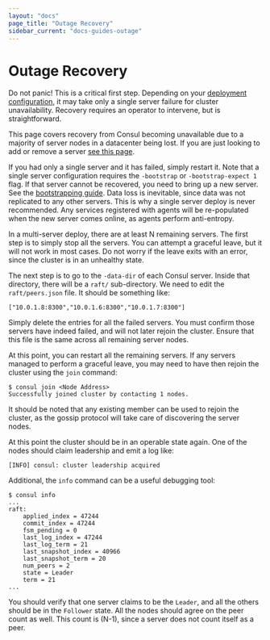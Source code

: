 ```yaml
---
layout: "docs"
page_title: "Outage Recovery"
sidebar_current: "docs-guides-outage"
---
```


# Outage Recovery

Do not panic! This is a critical first step. Depending on your
[deployment configuration](/docs/internals/consensus.html#toc_4), it may
take only a single server failure for cluster unavailability. Recovery
requires an operator to intervene, but is straightforward.

<div class="alert alert-block alert-warning">
This page covers recovery from Consul becoming unavailable due to a majority
of server nodes in a datacenter being lost. If you are just looking to
add or remove a server <a href="/docs/guides/servers.html">see this page</a>.
</div>

If you had only a single server and it has failed, simply restart it.
Note that a single server configuration requires the `-bootstrap` or `-bootstrap-expect 1` flag.
If that server cannot be recovered, you need to bring up a new server.
See the [bootstrapping guide](/docs/guides/bootstrapping.html). Data loss
is inevitable, since data was not replicated to any other servers. This
is why a single server deploy is never recommended. Any services registered
with agents will be re-populated when the new server comes online, as
agents perform anti-entropy.

In a multi-server deploy, there are at least N remaining servers. The first step
is to simply stop all the servers. You can attempt a graceful leave, but
it will not work in most cases. Do not worry if the leave exits with an
error, since the cluster is in an unhealthy state.

The next step is to go to the `-data-dir` of each Consul server. Inside
that directory, there will be a `raft/` sub-directory. We need to edit
the `raft/peers.json` file. It should be something like:

```
["10.0.1.8:8300","10.0.1.6:8300","10.0.1.7:8300"]
```

Simply delete the entries for all the failed servers. You must confirm
those servers have indeed failed, and will not later rejoin the cluster.
Ensure that this file is the same across all remaining server nodes.

At this point, you can restart all the remaining servers. If any servers
managed to perform a graceful leave, you may need to have then rejoin
the cluster using the `join` command:

```
$ consul join <Node Address>
Successfully joined cluster by contacting 1 nodes.
```

It should be noted that any existing member can be used to rejoin the cluster,
as the gossip protocol will take care of discovering the server nodes.

At this point the cluster should be in an operable state again. One of the
nodes should claim leadership and emit a log like:

```
[INFO] consul: cluster leadership acquired
```

Additional, the `info` command can be a useful debugging tool:

```
$ consul info
...
raft:
	applied_index = 47244
	commit_index = 47244
	fsm_pending = 0
	last_log_index = 47244
	last_log_term = 21
	last_snapshot_index = 40966
	last_snapshot_term = 20
	num_peers = 2
	state = Leader
	term = 21
...
```

You should verify that one server claims to be the `Leader`, and all the
others should be in the `Follower` state. All the nodes should agree on the
peer count as well. This count is (N-1), since a server does not count itself
as a peer.


